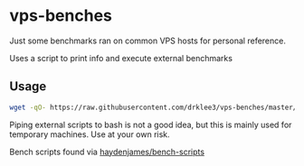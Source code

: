 # vps-benches

Just some benchmarks ran on common VPS hosts for personal reference.

Uses a script to print info and execute external benchmarks

## Usage

```bash
wget -qO- https://raw.githubusercontent.com/drklee3/vps-benches/master/bench.sh | bash | tee output.log
```

Piping external scripts to bash is not a good idea, but this is mainly used for temporary machines. Use at your own risk.

Bench scripts found via [haydenjames/bench-scripts](https://github.com/haydenjames/bench-scripts)

